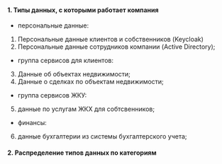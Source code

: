 #### 1. Типы данных, с которыми работает компания
- персональные данные:
1. Персональные данные клиентов и собственников (Keycloak)
2. Персональные данные сотрудников компании (Active Directory);
- группа сервисов для клиентов:
3. Данные об объектах недвижимости;
4. Данные о сделках по объектам недвижимости;
- группа сервисов ЖКУ:
5. данные по услугам ЖКХ для собтсвенников;
- финансы:
6. данные бухгалтерии из системы бухгалтерского учета;

#### 2. Распределение типов данных по категориям
